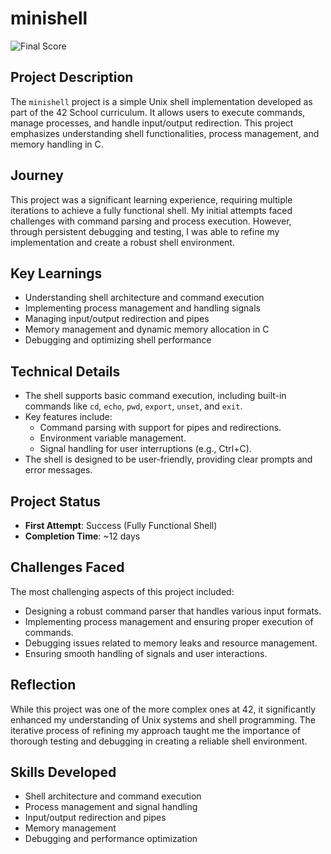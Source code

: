 # minishell

![Final Score](https://i.ibb.co/DCtw70t/image.png)

## Project Description
The `minishell` project is a simple Unix shell implementation developed as part of the 42 School curriculum. It allows users to execute commands, manage processes, and handle input/output redirection. This project emphasizes understanding shell functionalities, process management, and memory handling in C.

## Journey
This project was a significant learning experience, requiring multiple iterations to achieve a fully functional shell. My initial attempts faced challenges with command parsing and process execution. However, through persistent debugging and testing, I was able to refine my implementation and create a robust shell environment.

## Key Learnings
- Understanding shell architecture and command execution
- Implementing process management and handling signals
- Managing input/output redirection and pipes
- Memory management and dynamic memory allocation in C
- Debugging and optimizing shell performance

## Technical Details
- The shell supports basic command execution, including built-in commands like `cd`, `echo`, `pwd`, `export`, `unset`, and `exit`.
- Key features include:
  - Command parsing with support for pipes and redirections.
  - Environment variable management.
  - Signal handling for user interruptions (e.g., Ctrl+C).
- The shell is designed to be user-friendly, providing clear prompts and error messages.

## Project Status
- **First Attempt**: Success (Fully Functional Shell)
- **Completion Time**: ~12 days

## Challenges Faced
The most challenging aspects of this project included:
- Designing a robust command parser that handles various input formats.
- Implementing process management and ensuring proper execution of commands.
- Debugging issues related to memory leaks and resource management.
- Ensuring smooth handling of signals and user interactions.

## Reflection
While this project was one of the more complex ones at 42, it significantly enhanced my understanding of Unix systems and shell programming. The iterative process of refining my approach taught me the importance of thorough testing and debugging in creating a reliable shell environment.

## Skills Developed
- Shell architecture and command execution
- Process management and signal handling
- Input/output redirection and pipes
- Memory management
- Debugging and performance optimization
